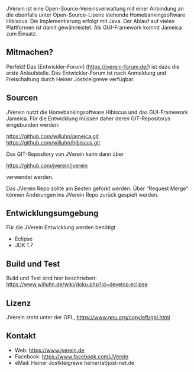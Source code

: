 JVerein ist eine Open-Source-Vereinsverwaltung mit einer Anbindung an die ebenfalls unter Open-Source-Lizenz stehende Homebankingsoftware Hibiscus.
Die Implementierung erfolgt mit Java. Der Ablauf auf vielen Plattformen ist damit gewährleistet. Als GUI-Framework kommt Jameica zum Einsatz. 

Mitmachen?
----------

Perfekt! Das [Entwickler-Forum] (https://jverein-forum.de/) ist dazu die erste Anlaufstelle. Das Entwickler-Forum ist nach Anmeldung und Freischaltung durch Heiner Jostkleigrewe verfügbar. 

Sourcen
-------

JVerein nutzt die Homebankingsoftware Hibiscus und das GUI-Framework Jameica. Für die Entwicklung müssen daher deren GIT-Repositorys eingebunden werden:

   https://github.com/willuhn/jameica.git
   https://github.com/willuhn/hibiscus.git 

Das GIT-Repository von JVerein kann dann über

   https://github.com/jverein/jverein

verwendet werden.

Das JVerein Repo sollte am Besten geforkt werden. Über "Request Merge" können Änderungen ins JVerein Repo zurück gespielt werden.

Entwicklungsumgebung
--------------------

Für die JVerein Entwicklung werden benötigt

- Eclipse 
- JDK 1.7

Build und Test
--------------

Build und Test sind hier beschrieben: https://www.willuhn.de/wiki/doku.php?id=develop:eclipse

Lizenz
------

JVerein steht unter der GPL, https://www.gnu.org/copyleft/gpl.html

Kontakt
-------

- Web: https://www.jverein.de
- Facebook: https://www.facebook.com/JVerein
- eMail: Heiner Jostkleigrewe heiner(at)jost-net.de 
